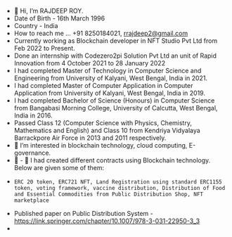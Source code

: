 - 👋 Hi, I’m RAJDEEP ROY.
- Date of Birth - 16th March 1996
- Country - India
-  How to reach me ... +91 8250184021, rrajdeep2@gmail.com
- Currently working as Blockchain developer in NFT Studio Pvt Ltd from Feb 2022 to Present.
- Done an internship with Codezero2pi Solution Pvt Ltd an unit of Rapid Innovation from 4 October 2021 to 28 January 2022
- I had completed Master of Technology in Computer Science and Engineering from University of Kalyani, West Bengal, India in 2021.
- I had completed Master of Computer Application in Computer Application from University of Kalyani, West Bengal, India in 2019.
- I had completed Bachelor of Science (Honours) in Computer Science from Bangabasi Morning College, University of Calcutta, West Bengal, India in 2016.
- Passed Class 12 (Computer Science with Physics, Chemistry, Mathematics and English) and Class 10 from Kendriya Vidyalaya Barrackpore Air Force in 2013 and 2011 respectively. 
- 👀 I’m interested in blockchain technology, cloud computing, E-governance.
- 🌱 - 💞️ I had created different contracts using Blockchain technology. Below are given some of them:
-     ERC 20 token, ERC721 NFT, Land Registration using standard ERC1155 token, voting framework, vaccine distribution, Distribution of Food and Essential Commodities from Public Distribution Shop, NFT marketplace 
- Published paper on Public Distribution System - https://link.springer.com/chapter/10.1007/978-3-031-22950-3_3
- 

<!---
RAJDEEPROY1996/RAJDEEPROY1996 is a ✨ special ✨ repository because its `README.md` (this file) appears on your GitHub profile.
You can click the Preview link to take a look at your changes.
--->
